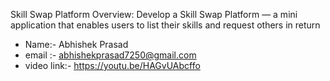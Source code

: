 Skill Swap Platform
Overview:
Develop a Skill Swap Platform — a mini application that enables users to list their skills and
request others in return

- Name:-  Abhishek Prasad
- email :-  abhishekprasad7250@gmail.com
- video link:- https://youtu.be/HAGvUAbcffo
